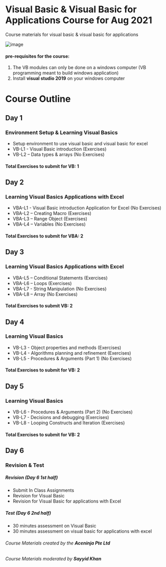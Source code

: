 # Visual Basic & Visual Basic for Applications Course for Aug 2021
Course materials for visual basic &amp; visual basic for applications

![image](https://user-images.githubusercontent.com/22993048/109147028-80d6d380-779f-11eb-822b-4fd458ba3481.png)

#### pre-requisites for the course:
1. The VB modules can only be done on a windows computer (VB programming meant to build windows application)
2. Install **visual studio 2019** on your windows computer

# Course Outline

## Day 1
### Environment Setup & Learning Visual Basics

-	Setup environment to use visual basic and visual basic for excel
-	VB-L1 - Visual Basic introduction (Exercises)
-	VB-L2 – Data types & arrays (No Exercises)

#### Total Exercises to submit for VB: 1

## Day 2
### Learning Visual Basics Applications with Excel

-	VBA-L1 - Visual Basic introduction Application for Excel (No Exercises)
-	VBA-L2 – Creating Macro (Exercises)
-	VBA-L3 – Range Object (Exercises)
-	VBA-L4 – Variables (No Exercises)

#### Total Exercises to submit for VBA: 2

## Day 3
### Learning Visual Basics Applications with Excel

-	VBA-L5 – Conditional Statements (Exercises)
-	VBA-L6 – Loops (Exercises)
-	VBA-L7 - String Manipulation (No Exercises)
-	VBA-L8 – Array (No Exercises)

#### Total Exercises to submit VB: 2

## Day 4
### Learning Visual Basics

-	VB-L3 - Object properties and methods (Exercises)
-	VB-L4 - Algorithms planning and refinement (Exercises)
-	VB-L5 - Procedures & Arguments (Part 1) (No Exercises)

#### Total Exercises to submit for VB: 2

## Day 5
### Learning Visual Basics

-	VB-L6 - Procedures & Arguments (Part 2) (No Exercises)
-	VB-L7 - Decisions and debugging (Exercises)
-	VB-L8 - Looping Constructs and Iteration (Exercises)


#### Total Exercises to submit for VB: 2

## Day 6
### Revision & Test

##### Revision (Day 6 1st half)
-	Submit In Class Assignments
-	Revision for Visual Basic
-	Revision for Visual Basic for applications with Excel

##### Test (Day 6 2nd half)
-	30 minutes assessment on Visual Basic
-	30 minutes assessment on visual basic for applications with excel

###### Course Materials created by the **Aceninja Pte Ltd**
###### Course Materials moderated by **Sayyid Khan**
#
